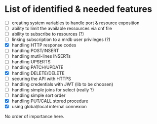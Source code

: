 # List of identified & needed features

- [ ] creating system variables to handle port & resource exposition
- [ ] ability to limit the available ressources via cnf file
- [ ] ability to subscribe to resources (?)
- [ ] linking subscription to a mrdb user privileges (?)
- [x] handling HTTP response codes
- [ ] handling POST/INSERT
- [ ] handling mutli-lines INSERTs
- [ ] handling UPSERTS
- [ ] handling PATCH/UPDATE
- [x] handling DELETE/DELETE
- [ ] securing the API with HTTPS
- [ ] handling credentials with JWT (lib to be choosen)
- [ ] handling simple joins for select (really ?)
- [ ] handling simple sort order
- [x] handling PUT/CALL stored procedure 
- [x] using global/local internal connexion

No order of importance here.
